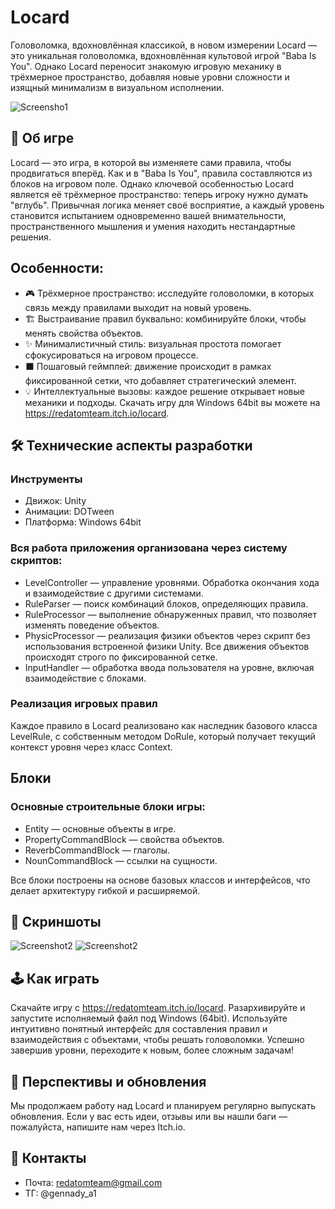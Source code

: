 # Locard
Головоломка, вдохновлённая классикой, в новом измерении
Locard — это уникальная головоломка, вдохновлённая культовой игрой "Baba Is You". Однако Locard переносит знакомую игровую механику в трёхмерное пространство, добавляя новые уровни сложности и изящный минимализм в визуальном исполнении.

![Screensho1](https://img.itch.zone/aW1hZ2UvMzQxNzM1MC8yMDM5MzUzNy5qcGc=/original/ka2lnH.jpg)

## 📖 Об игре
Locard — это игра, в которой вы изменяете сами правила, чтобы продвигаться вперёд. Как и в "Baba Is You", правила составляются из блоков на игровом поле. Однако ключевой особенностью Locard является её трёхмерное пространство: теперь игроку нужно думать "вглубь". Привычная логика меняет своё восприятие, а каждый уровень становится испытанием одновременно вашей внимательности, пространственного мышления и умения находить нестандартные решения.


## Особенности:
- 🎮 Трёхмерное пространство: исследуйте головоломки, в которых связь между правилами выходит на новый уровень.
- 🏗 Выстраивание правил буквально: комбинируйте блоки, чтобы менять свойства объектов.
- ✨ Минималистичный стиль: визуальная простота помогает сфокусироваться на игровом процессе.
- ⬛ Пошаговый геймплей: движение происходит в рамках фиксированной сетки, что добавляет стратегический элемент.
- 💡 Интеллектуальные вызовы: каждое решение открывает новые механики и подходы.
Скачать игру для Windows 64bit вы можете на https://redatomteam.itch.io/locard.


## 🛠 Технические аспекты разработки
### Инструменты
- Движок: Unity
- Анимации: DOTween
- Платформа: Windows 64bit

### Вся работа приложения организована через систему скриптов:
- LevelController — управление уровнями. Обработка окончания хода и взаимодействие с другими системами.
- RuleParser — поиск комбинаций блоков, определяющих правила.
- RuleProcessor — выполнение обнаруженных правил, что позволяет изменять поведение объектов.
- PhysicProcessor — реализация физики объектов через скрипт без использования встроенной физики Unity. Все движения объектов происходят строго по фиксированной сетке.
- InputHandler — обработка ввода пользователя на уровне, включая взаимодействие с блоками.

### Реализация игровых правил
Каждое правило в Locard реализовано как наследник базового класса LevelRule, с собственным методом DoRule, который получает текущий контекст уровня через класс Context.

## Блоки
### Основные строительные блоки игры:

- Entity — основные объекты в игре.
- PropertyCommandBlock — свойства объектов.
- ReverbCommandBlock — глаголы.
- NounCommandBlock — ссылки на сущности.

Все блоки построены на основе базовых классов и интерфейсов, что делает архитектуру гибкой и расширяемой.


## 📸 Скриншоты
![Screenshot2](https://img.itch.zone/aW1hZ2UvMzQxNzM1MC8yMDM5MzUyNS5qcGc=/original/AUhhU7.jpg)
![Screenshot2](https://img.itch.zone/aW1hZ2UvMzQxNzM1MC8yMDM5MzUzMC5qcGc=/original/BhVy1Z.jpg)

## 🕹 Как играть
Скачайте игру с https://redatomteam.itch.io/locard.
Разархивируйте и запустите исполняемый файл под Windows (64bit).
Используйте интуитивно понятный интерфейс для составления правил и взаимодействия с объектами, чтобы решать головоломки.
Успешно завершив уровни, переходите к новым, более сложным задачам!


## 🚀 Перспективы и обновления
Мы продолжаем работу над Locard и планируем регулярно выпускать обновления. Если у вас есть идеи, отзывы или вы нашли баги — пожалуйста, напишите нам через Itch.io.


## 💬 Контакты
- Почта: redatomteam@gmail.com
- ТГ: @gennady_a1
